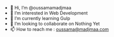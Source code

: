 - 👋 Hi, I’m @oussamamadjmaa
- 👀 I’m interested in Web Development
- 🌱 I’m currently learning Gulp
- 💞️ I’m looking to collaborate on Nothing Yet
- 📫 How to reach me : oussama@madjmaa.com

<!---
oussamamadjmaa/oussamamadjmaa is a ✨ special ✨ repository because its `README.md` (this file) appears on your GitHub profile.
You can click the Preview link to take a look at your changes.
--->
